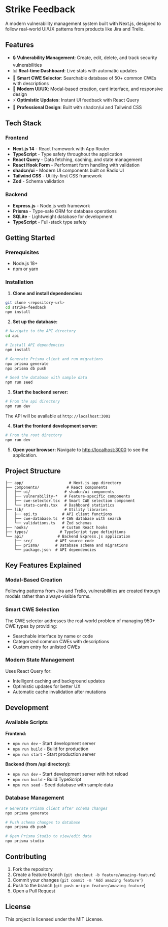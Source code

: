 # Strike Feedback

A modern vulnerability management system built with Next.js, designed to follow real-world UI/UX patterns from products like Jira and Trello.

## Features

- 🔒 **Vulnerability Management**: Create, edit, delete, and track security vulnerabilities
- 📊 **Real-time Dashboard**: Live stats with automatic updates
- 🎯 **Smart CWE Selector**: Searchable database of 50+ common CWEs with descriptions
- 🚀 **Modern UI/UX**: Modal-based creation, card interface, and responsive design
- ⚡ **Optimistic Updates**: Instant UI feedback with React Query
- 🎨 **Professional Design**: Built with shadcn/ui and Tailwind CSS

## Tech Stack

### Frontend
- **Next.js 14** - React framework with App Router
- **TypeScript** - Type safety throughout the application
- **React Query** - Data fetching, caching, and state management
- **React Hook Form** - Performant form handling with validation
- **shadcn/ui** - Modern UI components built on Radix UI
- **Tailwind CSS** - Utility-first CSS framework
- **Zod** - Schema validation

### Backend
- **Express.js** - Node.js web framework
- **Prisma** - Type-safe ORM for database operations
- **SQLite** - Lightweight database for development
- **TypeScript** - Full-stack type safety

## Getting Started

### Prerequisites
- Node.js 18+ 
- npm or yarn

### Installation

1. **Clone and install dependencies:**
```bash
git clone <repository-url>
cd strike-feedback
npm install
```

2. **Set up the database:**
```bash
# Navigate to the API directory
cd api

# Install API dependencies
npm install

# Generate Prisma client and run migrations
npx prisma generate
npx prisma db push

# Seed the database with sample data
npm run seed
```

3. **Start the backend server:**
```bash
# From the api directory
npm run dev
```
The API will be available at `http://localhost:3001`

4. **Start the frontend development server:**
```bash
# From the root directory
npm run dev
```

5. **Open your browser:**
Navigate to [http://localhost:3000](http://localhost:3000) to see the application.

## Project Structure

```
├── app/                    # Next.js app directory
├── components/            # React components
│   ├── ui/               # shadcn/ui components
│   ├── vulnerability-*   # Feature-specific components
│   ├── cwe-selector.tsx  # Smart CWE selection component
│   └── stats-cards.tsx   # Dashboard statistics
├── lib/                  # Utility libraries
│   ├── api.ts           # API client functions
│   ├── cwe-database.ts  # CWE database with search
│   └── validations.ts   # Zod schemas
├── hooks/               # Custom React hooks
├── types/              # TypeScript type definitions
└── api/               # Backend Express.js application
    ├── src/          # API source code
    ├── prisma/       # Database schema and migrations
    └── package.json  # API dependencies
```

## Key Features Explained

### Modal-Based Creation
Following patterns from Jira and Trello, vulnerabilities are created through modals rather than always-visible forms.

### Smart CWE Selection
The CWE selector addresses the real-world problem of managing 950+ CWE types by providing:
- Searchable interface by name or code
- Categorized common CWEs with descriptions
- Custom entry for unlisted CWEs

### Modern State Management
Uses React Query for:
- Intelligent caching and background updates
- Optimistic updates for better UX
- Automatic cache invalidation after mutations

## Development

### Available Scripts

**Frontend:**
- `npm run dev` - Start development server
- `npm run build` - Build for production
- `npm run start` - Start production server

**Backend (from /api directory):**
- `npm run dev` - Start development server with hot reload
- `npm run build` - Build TypeScript
- `npm run seed` - Seed database with sample data

### Database Management

```bash
# Generate Prisma client after schema changes
npx prisma generate

# Push schema changes to database
npx prisma db push

# Open Prisma Studio to view/edit data
npx prisma studio
```

## Contributing

1. Fork the repository
2. Create a feature branch (`git checkout -b feature/amazing-feature`)
3. Commit your changes (`git commit -m 'Add amazing feature'`)
4. Push to the branch (`git push origin feature/amazing-feature`)
5. Open a Pull Request

## License

This project is licensed under the MIT License.
